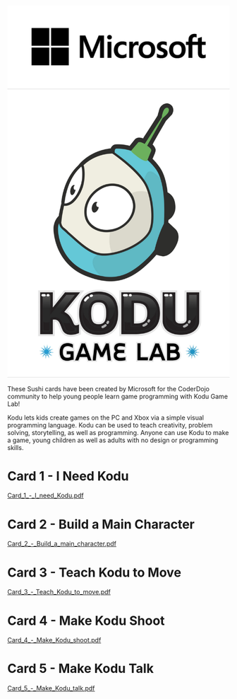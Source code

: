 ![../files/Microsofticon.png](../files/Microsofticon.png "../files/Microsofticon.png")
![Kodu\_large.jpg](../files/Kodu_large.jpg "../files/Kodu_large.jpg")

These Sushi cards have been created by Microsoft for the CoderDojo
community to help young people learn game programming with Kodu Game
Lab\!

Kodu lets kids create games on the PC and Xbox via a simple visual
programming language. Kodu can be used to teach creativity, problem
solving, storytelling, as well as programming. Anyone can use Kodu to
make a game, young children as well as adults with no design or
programming skills.

# Card 1 - I Need Kodu

[Card_1_-_I_need_Kodu.pdf](../files/Card_1_-_I_need_Kodu.pdf)

# Card 2 - Build a Main Character

[Card_2_-_Build_a_main_character.pdf](../files/Card_2_-_Build_a_main_character.pdf)

# Card 3 - Teach Kodu to Move

[Card_3_-_Teach_Kodu_to_move.pdf](../files/Card_3_-_Teach_Kodu_to_move.pdf)

# Card 4 - Make Kodu Shoot

[Card_4_-_Make_Kodu_shoot.pdf](../files/Card_4_-_Make_Kodu_shoot.pdf)

# Card 5 - Make Kodu Talk

[Card_5_-_Make_Kodu_talk.pdf](../files/Card_5_-_Make_Kodu_talk.pdf)
